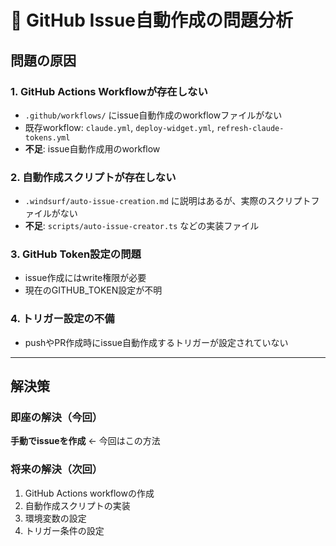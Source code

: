# 🚨 GitHub Issue自動作成の問題分析

## 問題の原因

### 1. **GitHub Actions Workflowが存在しない**
- `.github/workflows/` にissue自動作成のworkflowファイルがない
- 既存workflow: `claude.yml`, `deploy-widget.yml`, `refresh-claude-tokens.yml`
- **不足**: issue自動作成用のworkflow

### 2. **自動作成スクリプトが存在しない**
- `.windsurf/auto-issue-creation.md` に説明はあるが、実際のスクリプトファイルがない
- **不足**: `scripts/auto-issue-creator.ts` などの実装ファイル

### 3. **GitHub Token設定の問題**
- issue作成にはwrite権限が必要
- 現在のGITHUB_TOKEN設定が不明

### 4. **トリガー設定の不備**
- pushやPR作成時にissue自動作成するトリガーが設定されていない

---

## 解決策

### 即座の解決（今回）
**手動でissueを作成** ← 今回はこの方法

### 将来の解決（次回）
1. GitHub Actions workflowの作成
2. 自動作成スクリプトの実装
3. 環境変数の設定
4. トリガー条件の設定